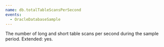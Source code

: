 ```yaml
---
name: db.totalTableScansPerSecond
events:
  - OracleDatabaseSample
---
```


The number of long and short table scans per second during the sample period. Extended: yes.
